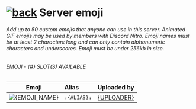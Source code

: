 # [![back](https://cdn.discordapp.com/emojis/887168885747511396?size=32)]({PREVIOUS_PAGE_LINK}) Server emoji

###### Add up to 50 custom emojis that anyone can use in this server. Animated GIF emojis may be used by members with Discord Nitro. Emoji names must be at least 2 characters long and can only contain alphanumeric characters and underscores. Emoji must be under 256kb in size.



###### EMOJI - {#} SLOT(S) AVAILABLE
| Emoji | Alias | Uploaded by |
| :----: | :--- | :----: |
| ![{EMOJI_NAME}](https://cdn.discordapp.com/emojis/{ID}.png?size=32) | `:{ALIAS}:` | [{UPLOADER}]({UPLOADERS_SERVER_INVITE_LINK})